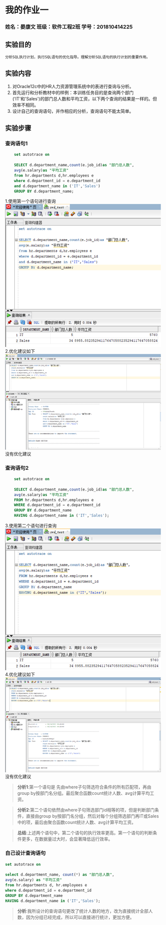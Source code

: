 # 我的作业一

### 姓名：晏康文     班级：软件工程2班     学号：201810414225

## 实验目的
    分析SQL执行计划，执行SQL语句的优化指导。理解分析SQL语句的执行计划的重要作用。

## 实验内容
1. 对Oracle12c中的HR人力资源管理系统中的表进行查询与分析。
2. 首先运行和分析教材中的样例：本训练任务目的是查询两个部门('IT'和'Sales')的部门总人数和平均工资，以下两个查询的结果是一样的。但效率不相同。
3. 设计自己的查询语句，并作相应的分析，查询语句不能太简单。

## 实验步骤

### 查询语句1
```sql
    set autotrace on

    SELECT d.department_name,count(e.job_id)as "部门总人数",
    avg(e.salary)as "平均工资"
    from hr.departments d,hr.employees e
    where d.department_id = e.department_id
    and d.department_name in ('IT','Sales')
    GROUP BY d.department_name;
```
1.使用第一个语句进行查询
![节点](./1_1.png)
2.优化建议如下
![节点](./1_2.png)
没有优化建议

### 查询语句2
```sql
    set autotrace on

    SELECT d.department_name,count(e.job_id)as "部门总人数",
    avg(e.salary)as "平均工资"
    FROM hr.departments d,hr.employees e
    WHERE d.department_id = e.department_id
    GROUP BY d.department_name
    HAVING d.department_name in ('IT','Sales');
```
3.使用第二个语句进行查询
![节点](./2_1.png)
4.优化建议如下
![节点](./2_2.png)
没有优化建议

>**分析1**:第一个语句是 先由where子句筛选符合条件的所有匹配项，再由group by按部门名分组。最后聚合函数count统计人数、avg计算平均工资。

>**分析2**:第二个语句依然由where子句筛选部门id相等的项，但是判断部门条件，直接由group by按部门名分组，然后对每个分组筛选部门再IT或Sales中的项，最后由聚合函数count统计人数、avg计算平均工资。

>**总结**:上述两个语句中，第二个语句的执行效率更高。第一个语句的判断条件更多，在数据量过大时，会显著降低运行效率。

### 自己设计查询语句

```sql
set autotrace on

select d.department_name, count(*) as "部门总人数",
avg(e.salary) as "平均工资"
from hr.departments d, hr.employees e
where d.department_id = e.department_id
GROUP BY d.department_name
HAVING d.department_name in ('IT','Sales');
```
>**分析**:我所设计的查询语句更改了统计人数的地方，改为直接统计全部人数，因为分组已经完成，所以可以直接进行统计，更加方便。
